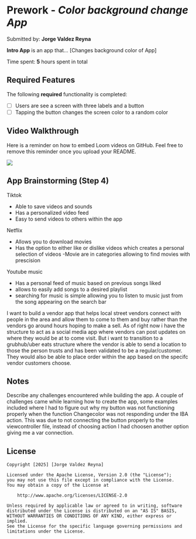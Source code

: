 # Prework - *Color background change App*

Submitted by: **Jorge Valdez Reyna**

**Intro App** is an app that... [Changes background color of App] 

Time spent: **5** hours spent in total

## Required Features

The following **required** functionality is completed:

- [ ] Users are see a screen with three labels and a button
- [ ] Tapping the button changes the screen color to a random color
 
## Video Walkthrough

Here is a reminder on how to embed Loom videos on GitHub. Feel free to remove this reminder once you upload your README. 

<a href="https://www.loom.com/share/f69c71c7339248d18a9bfb9f8768260b">
      <img style="max-width:300px;" src="https://cdn.loom.com/sessions/thumbnails/f69c71c7339248d18a9bfb9f8768260b-b88114fcfdf3f2b4-full-play.gif">
</a>

## App Brainstorming (Step 4)

Tiktok
- Able to save videos and sounds
- Has a personalized video feed
- Easy to send videos to others within the app

Netflix
- Allows you to download movies
- Has the option to either like or dislike videos which creates a personal selection of videos
-Movie are in categories allowing to find movies with prescision

Youtube music
- Has a personal feed of music based on previous songs liked
- allows to easily add songs to a desired playlist
- searching for music is simple allowing you to listen to music just from the song appearing on the search bar

I want to build a vendor app that helps local street vendors connect with people in the area and allow them to come to them and buy rather than the vendors go around hours hoping to make a sell. As of right now i have the structure to act as a social media app where vendors can post updates on where they would be at to come visit. But i want to transition to a grubhub/uber eats structure where the vendor is able to send a location to those the person trusts and has been validated to be a regular/customer. They would also be able to place order within the app based on the specifc vendor customers choose. 


## Notes

Describe any challenges encountered while building the app.
A couple of challenges came while learning how to create the app, some examples included where I had to figure out why my button was not functioning properly when the function Changecolor was not responding under the IBA action. This was due to not connecting the button properly to the viewcontroller file, instead of choosing action I had choosen another option giving me a var connection.

## License

    Copyright [2025] [Jorge Valdez Reyna]

    Licensed under the Apache License, Version 2.0 (the "License");
    you may not use this file except in compliance with the License.
    You may obtain a copy of the License at

        http://www.apache.org/licenses/LICENSE-2.0

    Unless required by applicable law or agreed to in writing, software
    distributed under the License is distributed on an "AS IS" BASIS,
    WITHOUT WARRANTIES OR CONDITIONS OF ANY KIND, either express or implied.
    See the License for the specific language governing permissions and
    limitations under the License.
